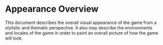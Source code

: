 # Appearance Overview

This document describes the overall visual appearance of the game from a stylistic and thematic perspective. It also may describe the environments and locales of the game in order to paint an overall picture of how the game will look.
